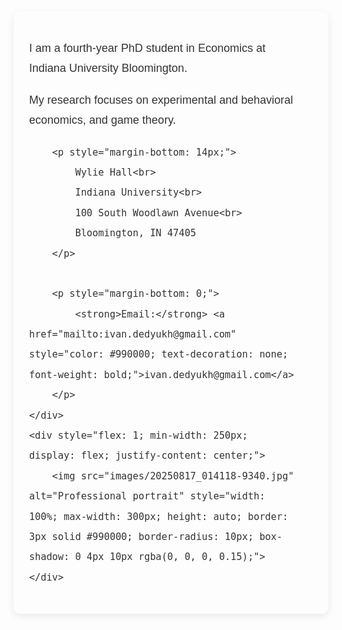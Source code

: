 <div style="display: flex; flex-wrap: wrap; align-items: center; max-width: 800px; margin: 0 auto; padding: 25px; background-color: #fdfdfd; border-radius: 10px; box-shadow: 0 4px 12px rgba(0, 0, 0, 0.08); font-family: Arial, sans-serif; color: #333; line-height: 1.8; font-size: 18px;">
    <div style="flex: 1; min-width: 250px; padding-right: 25px;">
        <p style="margin-bottom: 14px;">
            I am a fourth-year PhD student in Economics at Indiana University Bloomington.
        </p>
        <p style="margin-bottom: 14px;">
            My research focuses on experimental and behavioral economics, and game theory.
        </p>

        <p style="margin-bottom: 14px;">
            Wylie Hall<br>
            Indiana University<br>
            100 South Woodlawn Avenue<br>
            Bloomington, IN 47405
        </p>
        
        <p style="margin-bottom: 0;">
            <strong>Email:</strong> <a href="mailto:ivan.dedyukh@gmail.com" style="color: #990000; text-decoration: none; font-weight: bold;">ivan.dedyukh@gmail.com</a>
        </p>
    </div>
    <div style="flex: 1; min-width: 250px; display: flex; justify-content: center;">
        <img src="images/20250817_014118-9340.jpg" alt="Professional portrait" style="width: 100%; max-width: 300px; height: auto; border: 3px solid #990000; border-radius: 10px; box-shadow: 0 4px 10px rgba(0, 0, 0, 0.15);">
    </div>
</div>
